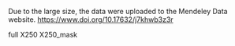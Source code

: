 Due to the large size, the data were uploaded to the Mendeley Data website. https://www.doi.org/10.17632/j7khwb3z3r

full
X250
X250_mask